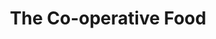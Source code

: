 ---
title: "The Co-operative Food"
url: /hove/the-co-operative-food-blatchington-road/
shop: Supermarkt
---